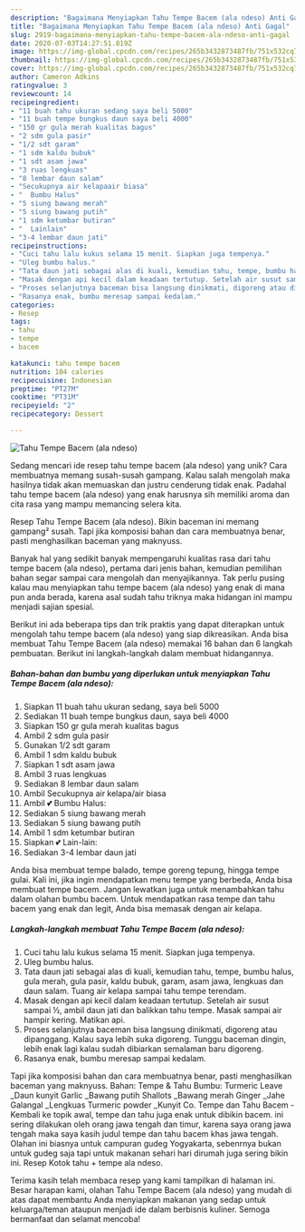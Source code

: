 ```yaml
---
description: "Bagaimana Menyiapkan Tahu Tempe Bacem (ala ndeso) Anti Gagal"
title: "Bagaimana Menyiapkan Tahu Tempe Bacem (ala ndeso) Anti Gagal"
slug: 2919-bagaimana-menyiapkan-tahu-tempe-bacem-ala-ndeso-anti-gagal
date: 2020-07-03T14:27:51.819Z
image: https://img-global.cpcdn.com/recipes/265b3432873487fb/751x532cq70/tahu-tempe-bacem-ala-ndeso-foto-resep-utama.jpg
thumbnail: https://img-global.cpcdn.com/recipes/265b3432873487fb/751x532cq70/tahu-tempe-bacem-ala-ndeso-foto-resep-utama.jpg
cover: https://img-global.cpcdn.com/recipes/265b3432873487fb/751x532cq70/tahu-tempe-bacem-ala-ndeso-foto-resep-utama.jpg
author: Cameron Adkins
ratingvalue: 3
reviewcount: 14
recipeingredient:
- "11 buah tahu ukuran sedang saya beli 5000"
- "11 buah tempe bungkus daun saya beli 4000"
- "150 gr gula merah kualitas bagus"
- "2 sdm gula pasir"
- "1/2 sdt garam"
- "1 sdm kaldu bubuk"
- "1 sdt asam jawa"
- "3 ruas lengkuas"
- "8 lembar daun salam"
- "Secukupnya air kelapaair biasa"
- "  Bumbu Halus"
- "5 siung bawang merah"
- "5 siung bawang putih"
- "1 sdm ketumbar butiran"
- "  Lainlain"
- "3-4 lembar daun jati"
recipeinstructions:
- "Cuci tahu lalu kukus selama 15 menit. Siapkan juga tempenya."
- "Uleg bumbu halus."
- "Tata daun jati sebagai alas di kuali, kemudian tahu, tempe, bumbu halus, gula merah, gula pasir, kaldu bubuk, garam, asam jawa, lengkuas dan daun salam. Tuang air kelapa sampai tahu tempe terendam."
- "Masak dengan api kecil dalam keadaan tertutup. Setelah air susut sampai ½, ambil daun jati dan balikkan tahu tempe. Masak sampai air hampir kering. Matikan api."
- "Proses selanjutnya baceman bisa langsung dinikmati, digoreng atau dipanggang. Kalau saya lebih suka digoreng. Tunggu baceman dingin, lebih enak lagi kalau sudah dibiarkan semalaman baru digoreng."
- "Rasanya enak, bumbu meresap sampai kedalam."
categories:
- Resep
tags:
- tahu
- tempe
- bacem

katakunci: tahu tempe bacem 
nutrition: 104 calories
recipecuisine: Indonesian
preptime: "PT27M"
cooktime: "PT31M"
recipeyield: "2"
recipecategory: Dessert

---
```



![Tahu Tempe Bacem (ala ndeso)](https://img-global.cpcdn.com/recipes/265b3432873487fb/751x532cq70/tahu-tempe-bacem-ala-ndeso-foto-resep-utama.jpg)

Sedang mencari ide resep tahu tempe bacem (ala ndeso) yang unik? Cara membuatnya memang susah-susah gampang. Kalau salah mengolah maka hasilnya tidak akan memuaskan dan justru cenderung tidak enak. Padahal tahu tempe bacem (ala ndeso) yang enak harusnya sih memiliki aroma dan cita rasa yang mampu memancing selera kita.

Resep Tahu Tempe Bacem (ala ndeso). Bikin baceman ini memang gampang² susah. Tapi jika komposisi bahan dan cara membuatnya benar, pasti menghasilkan baceman yang maknyuss.

Banyak hal yang sedikit banyak mempengaruhi kualitas rasa dari tahu tempe bacem (ala ndeso), pertama dari jenis bahan, kemudian pemilihan bahan segar sampai cara mengolah dan menyajikannya. Tak perlu pusing kalau mau menyiapkan tahu tempe bacem (ala ndeso) yang enak di mana pun anda berada, karena asal sudah tahu triknya maka hidangan ini mampu menjadi sajian spesial.


Berikut ini ada beberapa tips dan trik praktis yang dapat diterapkan untuk mengolah tahu tempe bacem (ala ndeso) yang siap dikreasikan. Anda bisa membuat Tahu Tempe Bacem (ala ndeso) memakai 16 bahan dan 6 langkah pembuatan. Berikut ini langkah-langkah dalam membuat hidangannya.

<!--inarticleads1-->

##### Bahan-bahan dan bumbu yang diperlukan untuk menyiapkan Tahu Tempe Bacem (ala ndeso):

1. Siapkan 11 buah tahu ukuran sedang, saya beli 5000
1. Sediakan 11 buah tempe bungkus daun, saya beli 4000
1. Siapkan 150 gr gula merah kualitas bagus
1. Ambil 2 sdm gula pasir
1. Gunakan 1/2 sdt garam
1. Ambil 1 sdm kaldu bubuk
1. Siapkan 1 sdt asam jawa
1. Ambil 3 ruas lengkuas
1. Sediakan 8 lembar daun salam
1. Ambil Secukupnya air kelapa/air biasa
1. Ambil  💕 Bumbu Halus:
1. Sediakan 5 siung bawang merah
1. Sediakan 5 siung bawang putih
1. Ambil 1 sdm ketumbar butiran
1. Siapkan  💕 Lain-lain:
1. Sediakan 3-4 lembar daun jati


Anda bisa membuat tempe balado, tempe goreng tepung, hingga tempe gulai. Kali ini, jika ingin mendapatkan menu tempe yang berbeda, Anda bisa membuat tempe bacem. Jangan lewatkan juga untuk menambahkan tahu dalam olahan bumbu bacem. Untuk mendapatkan rasa tempe dan tahu bacem yang enak dan legit, Anda bisa memasak dengan air kelapa. 

<!--inarticleads2-->

##### Langkah-langkah membuat Tahu Tempe Bacem (ala ndeso):

1. Cuci tahu lalu kukus selama 15 menit. Siapkan juga tempenya.
1. Uleg bumbu halus.
1. Tata daun jati sebagai alas di kuali, kemudian tahu, tempe, bumbu halus, gula merah, gula pasir, kaldu bubuk, garam, asam jawa, lengkuas dan daun salam. Tuang air kelapa sampai tahu tempe terendam.
1. Masak dengan api kecil dalam keadaan tertutup. Setelah air susut sampai ½, ambil daun jati dan balikkan tahu tempe. Masak sampai air hampir kering. Matikan api.
1. Proses selanjutnya baceman bisa langsung dinikmati, digoreng atau dipanggang. Kalau saya lebih suka digoreng. Tunggu baceman dingin, lebih enak lagi kalau sudah dibiarkan semalaman baru digoreng.
1. Rasanya enak, bumbu meresap sampai kedalam.


Tapi jika komposisi bahan dan cara membuatnya benar, pasti menghasilkan baceman yang maknyuss. Bahan: Tempe &amp; Tahu Bumbu: Turmeric Leave _Daun kunyit Garlic _Bawang putih Shallots _Bawang merah Ginger _Jahe Galangal _Lengkuas Turmeric powder _Kunyit Co. Tempe dan Tahu Bacem - Kembali ke topik awal, tempe dan tahu juga enak untuk dibikin bacem. ini sering dilakukan oleh orang jawa tengah dan timur, karena saya orang jawa tengah maka saya kasih judul tempe dan tahu bacem khas jawa tengah. Olahan ini biasnya untuk campuran gudeg Yogyakarta, sebenrnya bukan untuk gudeg saja tapi untuk makanan sehari hari dirumah juga sering bikin ini. Resep Kotok tahu + tempe ala ndeso. 

Terima kasih telah membaca resep yang kami tampilkan di halaman ini. Besar harapan kami, olahan Tahu Tempe Bacem (ala ndeso) yang mudah di atas dapat membantu Anda menyiapkan makanan yang sedap untuk keluarga/teman ataupun menjadi ide dalam berbisnis kuliner. Semoga bermanfaat dan selamat mencoba!
